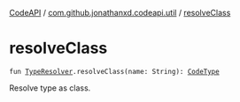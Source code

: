 [CodeAPI](../index.md) / [com.github.jonathanxd.codeapi.util](index.md) / [resolveClass](.)

# resolveClass

`fun `[`TypeResolver`](-type-resolver/index.md)`.resolveClass(name: String): `[`CodeType`](../com.github.jonathanxd.codeapi.type/-code-type/index.md)

Resolve type as class.

